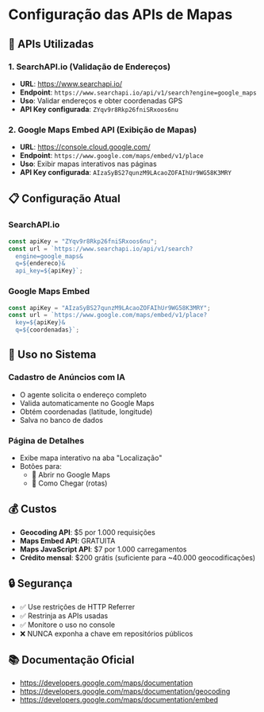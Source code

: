 # Configuração das APIs de Mapas

## 🔑 APIs Utilizadas

### 1. SearchAPI.io (Validação de Endereços)
- **URL**: https://www.searchapi.io/
- **Endpoint**: `https://www.searchapi.io/api/v1/search?engine=google_maps`
- **Uso**: Validar endereços e obter coordenadas GPS
- **API Key configurada**: `ZYqv9r8Rkp26fniSRxoos6nu`

### 2. Google Maps Embed API (Exibição de Mapas)
- **URL**: https://console.cloud.google.com/
- **Endpoint**: `https://www.google.com/maps/embed/v1/place`
- **Uso**: Exibir mapas interativos nas páginas
- **API Key configurada**: `AIzaSyBS27qunzM9LAcaoZOFAIhUr9WG58K3MRY`

## 📋 Configuração Atual

### SearchAPI.io
```typescript
const apiKey = "ZYqv9r8Rkp26fniSRxoos6nu";
const url = `https://www.searchapi.io/api/v1/search?
  engine=google_maps&
  q=${endereco}&
  api_key=${apiKey}`;
```

### Google Maps Embed
```typescript
const apiKey = "AIzaSyBS27qunzM9LAcaoZOFAIhUr9WG58K3MRY";
const url = `https://www.google.com/maps/embed/v1/place?
  key=${apiKey}&
  q=${coordenadas}`;
```

## 🎯 Uso no Sistema

### Cadastro de Anúncios com IA
- O agente solicita o endereço completo
- Valida automaticamente no Google Maps
- Obtém coordenadas (latitude, longitude)
- Salva no banco de dados

### Página de Detalhes
- Exibe mapa interativo na aba "Localização"
- Botões para:
  - 📍 Abrir no Google Maps
  - 🧭 Como Chegar (rotas)

## 💰 Custos
- **Geocoding API**: $5 por 1.000 requisições
- **Maps Embed API**: GRATUITA
- **Maps JavaScript API**: $7 por 1.000 carregamentos
- **Crédito mensal**: $200 grátis (suficiente para ~40.000 geocodificações)

## 🔒 Segurança
- ✅ Use restrições de HTTP Referrer
- ✅ Restrinja as APIs usadas
- ✅ Monitore o uso no console
- ❌ NUNCA exponha a chave em repositórios públicos

## 📚 Documentação Oficial
- https://developers.google.com/maps/documentation
- https://developers.google.com/maps/documentation/geocoding
- https://developers.google.com/maps/documentation/embed

